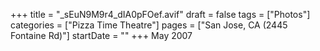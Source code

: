 +++
title = "_sEuN9M9r4_dIA0pFOef.avif"
draft = false
tags = ["Photos"]
categories = ["Pizza Time Theatre"]
pages = ["San Jose, CA (2445 Fontaine Rd)"]
startDate = ""
+++
May 2007
